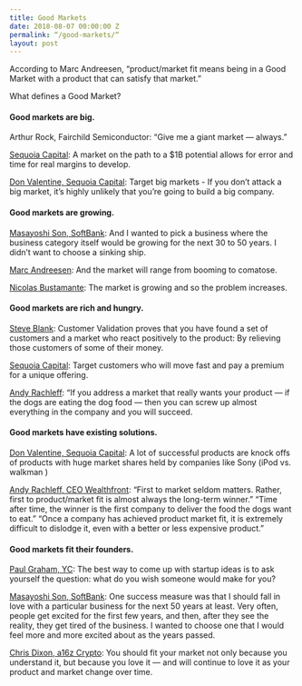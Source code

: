 ```yaml
---
title: Good Markets
date: 2018-08-07 00:00:00 Z
permalink: “/good-markets/“
layout: post
---
```


According to Marc Andreesen, “product/market fit means being in a Good Market with a product that can satisfy that market.” 

What defines a Good Market?




#### Good markets are big. 

Arthur Rock, Fairchild Semiconductor: “Give me a giant market — always.”

[Sequoia Capital](https://www.sequoiacap.com/article/elements-of-enduring-companies/): A market on the path to a $1B potential allows for error and time for real margins to develop.

[Don Valentine, Sequoia Capital](https://youtu.be/nKN-abRJMEw): Target big markets - If you don’t attack a big market, it’s highly unlikely that you’re going to build a big company.


#### Good markets are growing. 

[Masayoshi Son, SoftBank](https://hbr.org/1992/01/japanese-style-entrepreneurship-an-interview-with-softbanks-ceo-masayoshi-son): And I wanted to pick a business where the business category itself would be growing for the next 30 to 50 years. I didn’t want to choose a sinking ship.

[Marc Andreesen](http://web.archive.org/web/20070701074943/http://blog.pmarca.com/2007/06/the-pmarca-gu-2.html): And the market will range from booming to comatose.

[Nicolas Bustamante](https://medium.com/@nico_bst/how-to-identify-a-good-market-to-launch-a-successful-startup-d82214f07551): The market is growing and so the problem increases.



#### Good markets are rich and hungry.

[Steve Blank](https://www.amazon.com/Four-Steps-Epiphany-Steve-Blank/dp/0989200507): Customer Validation proves that you have found a set of customers and a market who react positively to the product: By relieving those customers of some of their money. 

[Sequoia Capital](https://www.sequoiacap.com/article/elements-of-enduring-companies/): Target customers who will move fast and pay a premium for a unique offering.

[Andy Rachleff](https://a16z.com/2017/02/18/12-things-about-product-market-fit/): “If you address a market that really wants your product — if the dogs are eating the dog food — then you can screw up almost everything in the company and you will succeed. 



#### Good markets have existing solutions.

[Don Valentine, Sequoia Capital](https://youtu.be/nKN-abRJMEw): A lot of successful products are knock offs of products with huge market shares held by companies like Sony (iPod vs. walkman )

[Andy Rachleff, CEO Wealthfront](https://a16z.com/2017/02/18/12-things-about-product-market-fit/): “First to market seldom matters. Rather, first to product/market fit is almost always the long-term winner.” “Time after time, the winner is the first company to deliver the food the dogs want to eat.” “Once a company has achieved product market fit, it is extremely difficult to dislodge it, even with a better or less expensive product.”


#### Good markets fit their founders.

[Paul Graham, YC](http://www.paulgraham.com/organic.html): The best way to come up with startup ideas is to ask yourself the question: what do you wish someone would make for you?

[Masayoshi Son, SoftBank](https://hbr.org/1992/01/japanese-style-entrepreneurship-an-interview-with-softbanks-ceo-masayoshi-son): One success measure was that I should fall in love with a particular business for the next 50 years at least. Very often, people get excited for the first few years, and then, after they see the reality, they get tired of the business. I wanted to choose one that I would feel more and more excited about as the years passed.

[Chris Dixon, a16z Crypto](http://cdixon.org/2011/06/20/foundermarket-fit/):  You should fit your market not only because you understand it, but because you love it — and will continue to love it as your product and market change over time.
